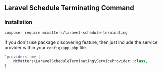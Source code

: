 ## Laravel Schedule Terminating Command

### Installation

```bash
composer require mcmatters/laravel-schedule-terminating
```

If you don't use package discovering feature, then just include the service provider within your `config/app.php` file.

```php
'providers' => [
    McMatters\LaravelScheduleTerminating\ServiceProvider::class,
]
```
